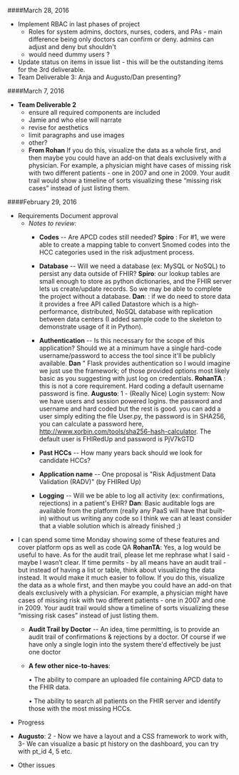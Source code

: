 ####March 28, 2016
* Implement RBAC in last phases of project
    * Roles for system admins, doctors, nurses, coders, and PAs - main difference being only doctors can confirm or deny. admins can adjust and deny but shouldn't
    * would need dummy users ?
* Update status on items in issue list - this will be the outstanding items for the 3rd deliverable.
* Team Deliverable 3: Anja and Augusto/Dan presenting?




####March 7, 2016
* **Team Deliverable 2**
   * ensure all required components are included
   * Jamie and who else will narrate
   * revise for aesthetics 
   * limit paragraphs and use images
   * other?
   * **From Rohan** If you do this, visualize the data as a whole first, and then maybe you could have an add-on that deals exclusively with a physician. For example, a physician might have cases of missing risk with two different patients - one in 2007 and one in 2009. Your audit trail would show a timeline of sorts visualizing these “missing risk cases” instead of just listing them.



####February 29, 2016
* Requirements Document approval
  * _Notes to review:_
    * **Codes** -- Are APCD codes still needed? **Spiro** : For #1,  we were able to create a mapping table to convert Snomed codes into the HCC categories used in the risk adjustment process.
    * **Database** -- Will we need a database (ex: MySQL or NoSQL) to persist any data outside of FHIR? **Spiro**: our lookup tables are small enough to store as python dictionaries, and the FHIR server lets us create/update records.  So we may be able to complete the project without a database. **Dan**: :  if we do need to store data it provides a free API called Datastore which is a high-performance, distributed, NoSQL database with replication between data centers (I added sample code to the skeleton to demonstrate usage of it in Python).   
    * **Authentication** -- Is this necessary for the scope of this application?  Should we at a minimum have a single hard-code username/password to access the tool since it'll be publicly available. **Dan** " Flask provides authentication so I would imagine we just use the framework; of those provided options most likely basic as you suggesting with just log on credentials. **RohanTA** : this is not a core requirement. Hard coding a default username password is fine. **Augusto**: 1 - (Really Nice) Login system: Now we have users and session powered logins.
     the password and username and hard coded but the rest is good.
     you can add a user simply editing the file User.py, the password is in SHA256, you can calculate a password here, http://www.xorbin.com/tools/sha256-hash-calculator. 
The default user is FHIRedUp and password is PjV7kGTD

    * **Past HCCs** -- How many years back should we look for candidate HCCs?
    * **Application name** -- One proposal is "Risk Adjustment Data Validation (RADV)" (by FHIRed Up)
    * **Logging** -- Will we be able to log all activity (ex: confirmations, rejections) in a patient's EHR? **Dan**: Basic auditable logs are available from the platform (really any PaaS will have that built-in) without us writing any code so I think we can at least consider that a viable solution which is already finished ;)
- I can spend some time Monday showing some of these features and cover platform ops as well as code QA  **RohanTA**: Yes, a log would be useful to have. 
As for the audit trail, please let me rephrase what I said - maybe I wasn’t clear. If time permits - by all means have an audit trail - but instead of having a list or table, think about visualizing the data instead. It would make it much easier to follow. If you do this, visualize the data as a whole first, and then maybe you could have an add-on that deals exclusively with a physician. For example, a physician might have cases of missing risk with two different patients - one in 2007 and one in 2009. Your audit trail would show a timeline of sorts visualizing these “missing risk cases” instead of just listing them.


    * **Audit Trail by Doctor** -- An idea, time permitting, is to provide an audit trail of confirmations & rejections by a doctor.  Of course if we have only a single login into the system there'd effectively be just one doctor
    * **A few other nice-to-haves**:
    
        •	The ability to compare an uploaded file containing APCD data to the FHIR data. 

        •	The ability to search all patients on the FHIR server and identify those with the most missing HCCs.





* Progress
*  **Augusto**: 2 - Now we have a layout and a CSS framework to work with, 3- We can visualize a basic pt history on the dashboard, you can try with  pt_id  4, 5 etc. 

* Other issues
